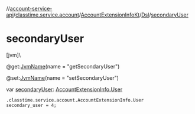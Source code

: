 //[account-service-api](../../../../index.md)/[classtime.service.account](../../index.md)/[AccountExtensionInfoKt](../index.md)/[Dsl](index.md)/[secondaryUser](secondary-user.md)

# secondaryUser

[jvm]\

@get:[JvmName](https://kotlinlang.org/api/latest/jvm/stdlib/kotlin.jvm/-jvm-name/index.html)(name = &quot;getSecondaryUser&quot;)

@set:[JvmName](https://kotlinlang.org/api/latest/jvm/stdlib/kotlin.jvm/-jvm-name/index.html)(name = &quot;setSecondaryUser&quot;)

var [secondaryUser](secondary-user.md): [AccountExtensionInfo.User](../../-account-extension-info/-user/index.md)

<code>.classtime.service.account.AccountExtensionInfo.User secondary_user = 4;</code>
